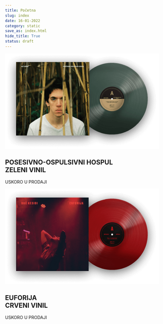 ```yaml
---
title: Početna
slug: index
date: 16-01-2022
category: static
save_as: index.html
hide_title: True
status: draft
---
```


<div class="albums">
	<div href="" class="album">
		<div class="album-img">
			<img src="/theme/img/Ploca1_Desktop.png"/>
		</div>
		<h2 class='album__title'>POSESIVNO-OSPULSIVNI HOSPUL<br>ZELENI VINIL</h2>
		<p class="btn">USKORO U PRODAJI</p>
	</div>
	<div href="" class="album">
		<div class="album-img">
			<img src="/theme/img/Ploca2_Desktop.png"/>
		</div>
		<h2 class='album__title'>EUFORIJA<br>CRVENI VINIL</h2>
    	<p class="btn">USKORO U PRODAJI</p>
    </div>

</div>
<div class="container">
	<div id="flipdown" class="flipdown flipdown__theme-light"> </div>
</div><!-- <section id="section07" class="demo">
  <a href="#section08"><span></span><span></span><span></span></a>
</section> -->
